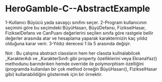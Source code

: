 # HeroGamble-C--AbstractExample


1-Kullanıcı Büyücü yada savaşçı sınıfını seçer.
2-Program kullanıcının seçimini göre bu seçimdeki BüyüHasarı, BüyüDefansı, FizikselHasar, FizikselDefans ve CanPuanı değerlerini seçilen sınıfa göre rastgele bellir değerler arasında atar ve hesaplama yaparak karakterinizin kaç yıldız olduğuna karar verir.
3-Yıldız derecesi 1 ila 5 arasında değişir.

Not : Bu çalışma abstract classların hem her classta kullnalabilcek _KarakterAdı ve _KarakterSınıfı gibi property özelliklerini veya EkranaYaz() methodunu barındırıken hemde override ile polymorphism özelliğini (programda kullanılan bir çok method örneğin BüyüHasarı(), FizikselHasar gibi) kullanabildiğini göstermek için bir örnektir.
